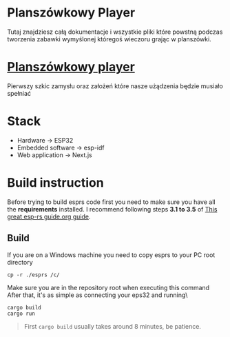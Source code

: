 # Planszówkowy Player

Tutaj znajdziesz całą dokumentacje i wszystkie pliki które powstną podczas tworzenia zabawki wymyślonej któregoś wieczoru grając w planszówki.

# [Planszówkowy player](notes/Planszówkowy-player.md)

Pierwszy szkic zamysłu oraz założeń które nasze użądzenia będzie musiało spełniać

# Stack

- Hardware -> ESP32
- Embedded software -> esp-idf
- Web application -> Next.js

# Build instruction

Before trying to build esprs code first you need to make sure you have all the **requirements** installed. I recommend following steps **3.1 to 3.5** of [This great esp-rs guide.org guide](https://docs.esp-rs.org/book/installation/index.html).

## Build

If you are on a Windows machine you need to copy esprs to your PC root directory

```
cp -r ./esprs /c/
```

Make sure you are in the repository root when executing this command
After that, it's as simple as connecting your eps32 and running\

```
cargo build
cargo run
```

> First `cargo build` usually takes around 8 minutes, be patience.
